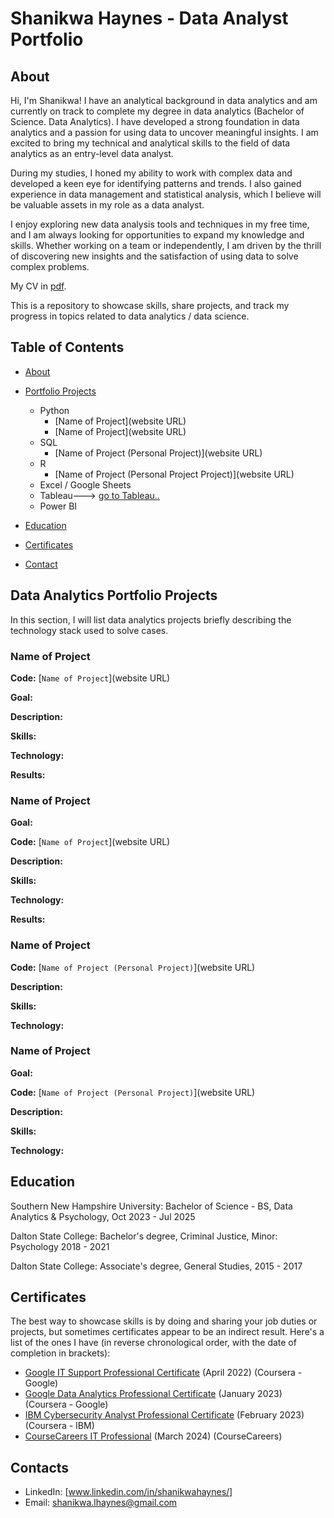 # Shanikwa Haynes - Data Analyst Portfolio
## About
Hi, I'm Shanikwa! I have an analytical background in data analytics and am currently on track to complete my degree in data analytics (Bachelor of Science. Data Analytics). I have developed a strong foundation in data analytics and a passion for using data to uncover meaningful insights. I am excited to bring my technical and analytical skills to the field of data analytics as an entry-level data analyst. 

During my studies, I honed my ability to work with complex data and developed a keen eye for identifying patterns and trends. I also gained experience in data management and statistical analysis, which I believe will be valuable assets in my role as a data analyst.

I enjoy exploring new data analysis tools and techniques in my free time, and I am always looking for opportunities to expand my knowledge and skills. Whether working on a team or independently, I am driven by the thrill of discovering new insights and the satisfaction of using data to solve complex problems.

My CV in [pdf](https://github.com/shanikwah/Data-Analysis-Portfolio/blob/main/Shanikwa%20H%20CV.pdf).

This is a repository to showcase skills, share projects, and track my progress in topics related to data analytics / data science.

## Table of Contents
- [About](https://github.com/shanikwah/Data-Analysis-Portfolio/blob/main/README.md#about)
- [Portfolio Projects](https://github.com/shanikwah/Data-Analysis-Portfolio/blob/main/README.md#portfolio-projects)
  - Python
    - [Name of Project](website URL)
    - [Name of Project](website URL)  
  - SQL
    - [Name of Project (Personal Project)](website URL)
  - R
    - [Name of Project (Personal Project Project)](website URL)
  - Excel / Google Sheets
  - Tableau---> [go to Tableau..](https://public.tableau.com/app/profile/shanikwa.haynes)
  - Power BI
  


- [Education](https://github.com/shanikwah/Data-Analysis-Portfolio/blob/main/README.md#education)  
- [Certificates](https://github.com/shanikwah/Data-Analysis-Portfolio/blob/main/README.md#certificates)
- [Contact](https://github.com/shanikwah/Data-Analysis-Portfolio/blob/main/README.md#contacts)
## Data Analytics Portfolio Projects
In this section, I will list data analytics projects briefly describing the technology stack used to solve cases.

### Name of Project
**Code:** [`Name of Project`](website URL)

**Goal:** 

**Description:** 

**Skills:** 

**Technology:** 

**Results:** 



### Name of Project

**Goal:** 

**Code:** [`Name of Project`](website URL)

**Description:** 

**Skills:** 

**Technology:** 

**Results:** 



### Name of Project
**Code:** [`Name of Project (Personal Project)`](website URL)

**Description:** 

**Skills:** 

**Technology:**



### Name of Project

**Goal:** 

**Code:** [`Name of Project (Personal Project)`](website URL)

**Description:** 

**Skills:** 

**Technology:**  



## Education
Southern New Hampshire University: 
Bachelor of Science - BS, Data Analytics & Psychology,
Oct 2023 - Jul 2025

Dalton State College:
Bachelor's degree, Criminal Justice, Minor: Psychology
2018 - 2021

Dalton State College:
Associate's degree, General Studies,
2015 - 2017

## Certificates
The best way to showcase skills is by doing and sharing your job duties or projects, but sometimes certificates appear to be an indirect result. Here's a list of the ones I have (in reverse chronological order, with the date of completion in brackets):
- [Google IT Support Professional Certificate](https://www.credly.com/badges/99d5d807-caff-4f75-aa06-2f6aabae9484/linked_in?t=rao7px) (April 2022) (Coursera - Google)
- [Google Data Analytics Professional Certificate](https://www.credly.com/badges/424140cb-f580-496e-a94b-700aa135124b/linked_in?t=rnw9eb) (January 2023) (Coursera - Google)
- [IBM Cybersecurity Analyst Professional Certificate](https://www.credly.com/badges/655ecca1-d320-4b12-ae51-61d753a50f71) (February 2023) (Coursera - IBM)
- [CourseCareers IT Professional](profile.coursecareers.com/shanikwa.haynes) (March 2024) (CourseCareers)
   
## Contacts
- LinkedIn: [www.linkedin.com/in/shanikwahaynes/]
- Email: shanikwa.lhaynes@gmail.com
